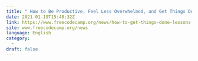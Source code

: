 ```yaml
---
title: " How to Be Productive, Feel Less Overwhelmed, and Get Things Done "
date: 2021-01-19T15:48:32Z
link: https://www.freecodecamp.org/news/how-to-get-things-done-lessons-in-productivity/?utm_medium=RSS&utm_source=news.12bit.vn
site: www.freecodecamp.org/news
language: English
category:
  -   
draft: false
---
```

